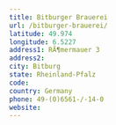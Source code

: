 ```yaml
---
title: Bitburger Brauerei
url: /bitburger-brauerei/
latitude: 49.974
longitude: 6.5227
address1: RÃ¶mermauer 3
address2: 
city: Bitburg
state: Rheinland-Pfalz
code: 
country: Germany
phone: 49-(0)6561-/-14-0
website: 
---
```


